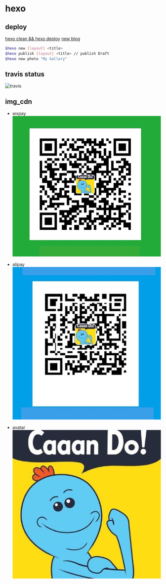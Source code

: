 # hexo

## deploy

[hexo clean && hexo deploy](https://hexo.io/docs/deployment)
[new blog](https://hexo.io/docs/writing)

```bash
$hexo new [layout] <title>
$hexo publish [layout] <title> // publish Draft
$hexo new photo "My Gallery"
```

## travis status

![travis](https://travis-ci.org/CatzillaOrz/catzilla_githubio_repo.svg?branch=master)

## img_cdn

- wxpay
![wxpay2020-05-03](https://raw.githubusercontent.com/CatzillaOrz/imgcdn/master/vsc_img/wxpay2020-05-03.jpeg)

- alipay
![alipay2020-05-03](https://raw.githubusercontent.com/CatzillaOrz/imgcdn/master/vsc_img/alipay2020-05-03.jpeg)

- avatar
![avatar2020-05-03](https://raw.githubusercontent.com/CatzillaOrz/imgcdn/master/vsc_img/avatar2020-05-03.JPG)